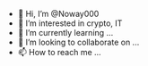 - 👋 Hi, I’m @Noway000
- 👀 I’m interested in crypto, IT
- 🌱 I’m currently learning ...
- 💞️ I’m looking to collaborate on ...
- 📫 How to reach me ...

<!---
Noway000/Noway000 is a ✨ special ✨ repository because its `README.md` (this file) appears on your GitHub profile.
You can click the Preview link to take a look at your changes.
--->
